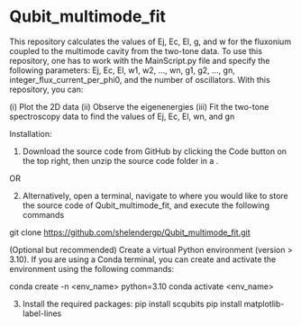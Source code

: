# Qubit_multimode_fit
This repository calculates the values of Ej, Ec, El, g, and w for the fluxonium coupled to the multimode cavity from the two-tone data. To use this repository, one has to work with the MainScript.py file and specify the following parameters: Ej, Ec, El, w1, w2, ..., wn, g1, g2, ..., gn, integer_flux_current_per_phi0, and the number of oscillators. With this repository, you can:

(i) Plot the 2D data
(ii) Observe the eigenenergies
(iii) Fit the two-tone spectroscopy data to find the values of Ej, Ec, El, wn, and gn

Installation:

1) Download the source code from GitHub by clicking the Code button on the top right, then unzip the source code folder in a <directory>.

OR

2)  Alternatively, open a terminal, navigate to <directory> where you would like to store the source code of Qubit_multimode_fit, and execute the following commands

git clone https://github.com/shelendergp/Qubit_multimode_fit.git

(Optional but recommended) Create a virtual Python environment (version > 3.10). If you are using a Conda terminal, you can create and activate the environment using the following commands:

conda create -n <env_name> python=3.10
conda activate <env_name>

3) Install the required packages:
pip install scqubits
pip install matplotlib-label-lines


